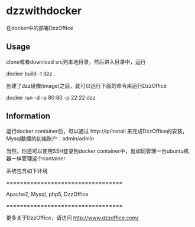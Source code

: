 dzzwithdocker
=============

在docker中的部署DzzOffice

Usage
------------------------------

clone或者download src到本地目录，然后进入目录中，运行

  docker build -t dzz .
  
创建了dzz镜像(image)之后，就可以运行下面的命令来运行DzzOffice

  docker run -d -p 80:80 -p 22:22 dzz
  
Information
---------

运行docker container后，可以通过 http://ip/install 来完成DzzOffice的安装，Mysql数据的初始账户：admin/admin

当然，你还可以使用SSH登录到docker container中，就如同管理一台ubuntu机器一样管理这个container


系统包含如下环境

  ==================================
  
  Apache2, Mysql, php5, DzzOffice
  
  ==================================


更多关于DzzOffice，请访问 <http://www.dzzoffice.com/> 
